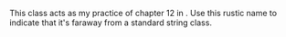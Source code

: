   This class acts as my practice of chapter 12 in <CPP Primer Plus>. Use this rustic name to indicate that it's faraway from a standard
string class.
